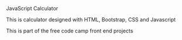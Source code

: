 JavaScript Calculator

This is calculator designed with HTML, Bootstrap, CSS and Javascript

This is part of the free code camp front end projects